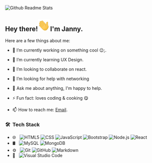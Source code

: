 <img src="https://cdn.glitch.com/81f8e148-5259-4e27-89a1-abdc2ec1ee40%2Fpage.png?v=1610220104734" align="center" alt="Github Readme Stats" />

<h2> Hey there!<img src="https://raw.githubusercontent.com/ABSphreak/ABSphreak/master/gifs/Hi.gif" width="40px" />I'm  Janny.</h2>



Here are a few things about me:

- 🔭 I’m currently working on something cool 😉;.

- 🌱 I’m currently learning UX Design.

- 👯 I’m looking to collaborate on react.

- 🤔 I’m looking for help with networking 

- 💬 Ask me about anything, I'm happy to help.

- ⚡ Fun fact: loves coding & cooking 😋

- 📫 How to reach me: [Email](mailto:jannykosin@gmail.com).



<h3> 🛠 &nbsp;Tech Stack</h3>

- 🌐 &nbsp;
  ![HTML5](https://img.shields.io/badge/-HTML5-333333?style=flat&logo=HTML5)
  ![CSS](https://img.shields.io/badge/-CSS-333333?style=flat&logo=CSS3&logoColor=1572B6)
  ![JavaScript](https://img.shields.io/badge/-JavaScript-333333?style=flat&logo=javascript)
  ![Bootstrap](https://img.shields.io/badge/-Bootstrap-333333?style=flat&logo=bootstrap&logoColor=563D7C)
  ![Node.js](https://img.shields.io/badge/-Node.js-333333?style=flat&logo=node.js)
  ![React](https://img.shields.io/badge/-React-333333?style=flat&logo=react)
- 🛢 &nbsp;
  ![MySQL](https://img.shields.io/badge/-MySQL-333333?style=flat&logo=mysql)
  ![MongoDB](https://img.shields.io/badge/-MongoDB-333333?style=flat&logo=mongodb)
- ⚙️ &nbsp;
  ![Git](https://img.shields.io/badge/-Git-333333?style=flat&logo=git)
  ![GitHub](https://img.shields.io/badge/-GitHub-333333?style=flat&logo=github)
  ![Markdown](https://img.shields.io/badge/-Markdown-333333?style=flat&logo=markdown)
- 🔧 &nbsp;
  ![Visual Studio Code](https://img.shields.io/badge/-Visual%20Studio%20Code-333333?style=flat&logo=visual-studio-code&logoColor=007ACC)



